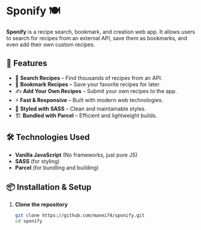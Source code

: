 # Sponify 🍽️

**Sponify** is a recipe search, bookmark, and creation web app. It allows users to search for recipes from an external API, save them as bookmarks, and even add their own custom recipes.

## 🚀 Features

- 🔎 **Search Recipes** – Find thousands of recipes from an API.
- 📌 **Bookmark Recipes** – Save your favorite recipes for later.
- ✍️ **Add Your Own Recipes** – Submit your own recipes to the app.
- ⚡ **Fast & Responsive** – Built with modern web technologies.
- 🎨 **Styled with SASS** – Clean and maintainable styles.
- 🏗️ **Bundled with Parcel** – Efficient and lightweight builds.

## 🛠️ Technologies Used

- **Vanilla JavaScript** (No frameworks, just pure JS)
- **SASS** (for styling)
- **Parcel** (for bundling and building)

## 📦 Installation & Setup

1. **Clone the repository**  
   ```sh
   git clone https://github.com/manei74/sponify.git
   cd sponify
